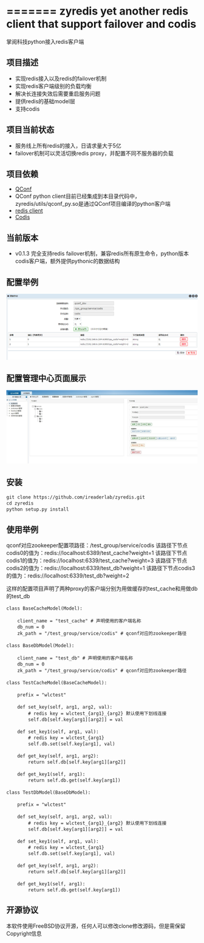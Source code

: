 =======
zyredis yet another redis client that support failover and codis
=======
掌阅科技python接入redis客户端

项目描述
--------

- 实现redis接入以及redis的failover机制
- 实现redis客户端级别的负载均衡
- 解决长连接失效后需要重启服务问题
- 提供redis的基础model层
- 支持codis

项目当前状态
---------

- 服务线上所有redis的接入，日请求量大于5亿
- failover机制可以灵活切换redis proxy，并配置不同不服务器的负载

项目依赖
--------

- [QConf](https://github.com/Qihoo360/QConf)
- QConf python client目前已经集成到本目录代码中，zyredis/utils/qconf_py.so是通过QConf项目编译的python客户端
- [redis client](https://github.com/andymccurdy/redis-py)
- [Codis](https://github.com/wandoulabs/codis)

当前版本
--------

- v0.1.3 完全支持redis failover机制，兼容redis所有原生命令，python版本codis客户端，额外提供pythonic的数据结构

配置举例
--------

![qconf_example](docs/images/qconf_example.png)

配置管理中心页面展示
--------

![qconf_manager](docs/images/qconf_manager.jpg)

安装
--------

```
git clone https://github.com/ireaderlab/zyredis.git
cd zyredis
python setup.py install
```

使用举例
-------

qconf对应zookeeper配置项路径：/test_group/service/codis
该路径下节点codis0的值为：redis://localhost:6389/test_cache?weight=1
该路径下节点codis1的值为：redis://localhost:6339/test_cache?weight=3
该路径下节点codis2的值为：redis://localhost:6339/test_db?weight=1
该路径下节点codis3的值为：redis://localhost:6339/test_db?weight=2

这样的配置项目声明了两种proxy的客户端分别为用做缓存的test_cache和用做db的test_db
```
class BaseCacheModel(Model):

    client_name = "test_cache" # 声明使用的客户端名称
    db_num = 0
    zk_path = "/test_group/service/codis" # qconf对应的zookeeper路径

class BaseDbModel(Model):

    client_name = "test_db" # 声明使用的客户端名称
    db_num = 0
    zk_path = "/test_group/service/codis" # qconf对应的zookeeper路径

class TestCacheModel(BaseCacheModel):

    prefix = "wlctest"

    def set_key(self, arg1, arg2, val):
    	# redis key = wlctest_{arg1}_{arg2} 默认使用下划线连接
        self.db[self.key[arg1][arg2]] = val

    def set_key1(self, arg1, val):
    	# redis key = wlctest_{arg1}
        self.db.set(self.key[arg1], val)

    def get_key(self, arg1, arg2):
        return self.db[self.key[arg1][arg2]]

    def get_key1(self, arg1):
        return self.db.get(self.key[arg1])

class TestDbModel(BaseDbModel):

    prefix = "wlctest"

    def set_key(self, arg1, arg2, val):
    	# redis key = wlctest_{arg1}_{arg2} 默认使用下划线连接
        self.db[self.key[arg1][arg2]] = val

    def set_key1(self, arg1, val):
    	# redis key = wlctest_{arg1}
        self.db.set(self.key[arg1], val)

    def get_key(self, arg1, arg2):
        return self.db[self.key[arg1][arg2]]

    def get_key1(self, arg1):
        return self.db.get(self.key[arg1])
```

开源协议
-------
本软件使用FreeBSD协议开源，任何人可以修改clone修改源码，但是需保留Copyright信息
